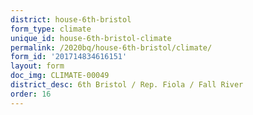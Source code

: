 ```yaml
---
district: house-6th-bristol
form_type: climate
unique_id: house-6th-bristol-climate
permalink: /2020bq/house-6th-bristol/climate/
form_id: '201714834616151'
layout: form
doc_img: CLIMATE-00049
district_desc: 6th Bristol / Rep. Fiola / Fall River
order: 16
---
```


